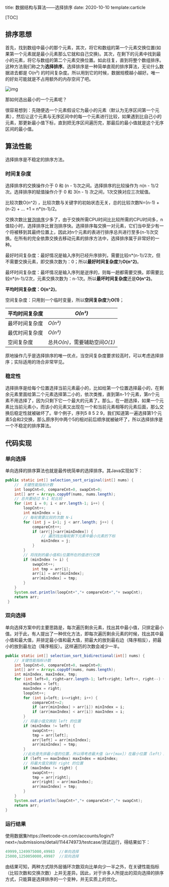 title: 数据结构与算法——选择排序
date: 2020-10-10
template:carticle


[TOC]

## 排序思想

首先，找到数组中最小的那个元素，其次，将它和数组的第一个元素交换位置(如果第一个元素就是最小元素那么它就和自己交换)。其次，在剩下的元素中找到最小的元素，将它与数组的第二个元素交换位置。如此往复，直到将整个数组排序。这种方法我们称之为**选择排序**。选择排序是一种简单直观的排序算法，无论什么数据进去都是 O(n²) 的时间复杂度。所以用到它的时候，数据规模越小越好。唯一的好处可能就是不占用额外的内存空间了吧。

![img](https://www.runoob.com/wp-content/uploads/2019/03/selectionSort.gif)

那如何选出最小的一个元素呢？

很容易想到：先随便选一个元素假设它为最小的元素（默认为无序区间第一个元素），然后让这个元素与无序区间中的每一个元素进行比较，如果遇到比自己小的元素，那更新最小值下标，直到把无序区间遍历完，那最后的最小值就是这个无序区间的最小值。

## 算法性能

选择排序是不稳定的排序方法。

### 时间复杂度

选择排序的交换操作介于 0 和 (n - 1)次之间。选择排序的比较操作为 n(n - 1)/2 次。选择排序的赋值操作介于 0 和 3(n - 1) 次之间，1次交换对应三次赋值。

比较次数O(n^2) ，比较次数与关键字的初始状态无关，总的比较次数N=(n-1) + (n-2) + ... +1 = n*(n-1)/2。

交换次数比[冒泡排序](https://baike.baidu.com/item/冒泡排序)少多了，由于交换所需CPU时间比比较所需的CPU时间多，n值较小时，选择排序比冒泡排序快。选择排序每交换一对元素，它们当中至少有一个将被移到其最终位置上，因此对n个元素的表进行排序总共进行至多(n-1)次交换。在所有的完全依靠交换去移动元素的排序方法中，选择排序属于非常好的一种。

最好时间复杂度：最好情况是输入序列已经升序排列，需要比较n*(n-1)/2次，但不需要交换元素，即交换次数为：0；所以**最好时间复杂度**为**O(n^2)**。

最坏时间复杂度：最坏情况是输入序列是逆序的，则每一趟都需要交换。即需要比较n*(n-1)/2次，元素交换次数为：n-1次。所以**最坏时间复杂度**还是**O(n^2)**。

**平均时间复杂度：O(n^2)**。

空间复杂度：只用到一个临时变量，所以**空间复杂度**为**O(1)**；

| 平均时间复杂度 | *О(n²)*                        |
| :------------- | ------------------------------ |
| 最坏时间复杂度 | *О(n²)*                        |
| 最优时间复杂度 | *О(n²)*                        |
| 空间复杂度     | 总共*О(n)*，需要辅助空间*O(1)* |

原地操作几乎是选择排序的唯一优点，当空间复杂度要求较高时，可以考虑选择排序；实际适用的场合非常罕见。

### 稳定性

选择排序是给每个位置选择当前元素最小的，比如给第一个位置选择最小的，在剩余元素里面给第二个元素选择第二小的，依次类推，直到第n-1个元素，第n个元素不用选择了，因为只剩下它一个最大的元素了。那么，在一趟选择，如果一个元素比当前元素小，而该小的元素又出现在一个和当前元素相等的元素后面，那么交换后稳定性就被破坏了。举个例子，序列5 8 5 2 9，我们知道第一遍选择第1个元素5会和2交换，那么原序列中两个5的相对前后顺序就被破坏了，所以选择排序是一个不稳定的排序算法。



## 代码实现

### 单向选择

单向选择的排序算法也就是最传统简单的选择排序。其Java实现如下：

```java
public static int[] selection_sort_original(int[] nums) {
    //  关键性能指标计数
    int loopCnt=0, compareCnt=0, swapCnt=0;
    int[] arr = Arrays.copyOf(nums, nums.length);
    // 总共要经过 N-1 轮比较
    for (int i = 0; i < arr.length-1; i++) {
        loopCnt++;
        int minIndex = i;
        // 每轮需要比较的次数 N-i
        for (int j = i+1; j < arr.length; j++) {
            compareCnt++;
            if (arr[j]<arr[minIndex]) {
                // 遍历找出每轮剩下元素中最小元素的下标
                minIndex = j;
            }
        }
        // 将找到的最小值和i位置所在的值进行交换
        if (minIndex != i) {
            swapCnt++;
            int tmp = arr[i];
            arr[i] = arr[minIndex];
            arr[minIndex] = tmp;
        }
    }
    System.out.println(loopCnt+","+ compareCnt+","+ swapCnt);
    return arr;
 }
```

### 双向选择

单向选择方案中的主要思路是，每次遍历剩余元素，找出其中最小值，只排定最小值。对于此，有人提出了一种优化方法，即每次遍历剩余元素的时候，找出其中最小值和最大值，并排定最小值和最大值，把最大的放到最右边（降序相反），把最小的放到最左边（降序相反）。这样遍历的次数会减少一半。

```java
public static int[] selection_sort_bidirectional(int[] nums) {
    // 关键性能指标计数
    int loopCnt=0, compareCnt=0, swapCnt=0;
    int[] arr = Arrays.copyOf(nums, nums.length);
    int minIndex, maxIndex, tmp;
    for (int left=0, right=arr.length-1; left<right; left++, right--) {
        minIndex = left;
        maxIndex = right;
        loopCnt++;
        for (int i=left; i<=right; i++) {
            compareCnt+=2;
            if (arr[minIndex] > arr[i]) minIndex = i;
            if (arr[maxIndex] < arr[i]) maxIndex = i;
        }
        // 将最小值交换到 left 的位置
        if (minIndex != left) {
            swapCnt++;
            tmp = arr[left];
            arr[left] = arr[minIndex];
            arr[minIndex] = tmp;
        }
        //此处是先排最小值的位置，所以得考虑最大值（arr[max]）在最小位置（left）的情况。
        if (left == maxIndex) maxIndex = minIndex;
        // 将最大值交换到 right 的位置
        if (maxIndex != right) {
            swapCnt++;
            tmp = arr[right];
            arr[right] = arr[maxIndex];
            arr[maxIndex] = tmp;
        }
    }
    System.out.println(loopCnt+","+ compareCnt+","+ swapCnt);
    return arr;
}
```

### 运行结果

使用数据集https://leetcode-cn.com/accounts/login/?next=/submissions/detail/114474973/testcase/测试运行，得结果如下：

```java
49999,1249975000,49983  //单向选择
25000,1250050000,49987  //双向选择
```

由结果可知，两种方式除外层循环次数双向比单向少一半之外，在关键性能指标（比较次数和交换次数）上并无差异。因此，对于许多人所提出的双向选择的排序方式，只能算是选择排序的一个变种，并无实质上的优化。

